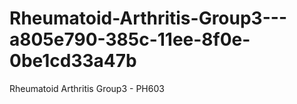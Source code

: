 # Rheumatoid-Arthritis-Group3---a805e790-385c-11ee-8f0e-0be1cd33a47b
Rheumatoid Arthritis Group3 - PH603
